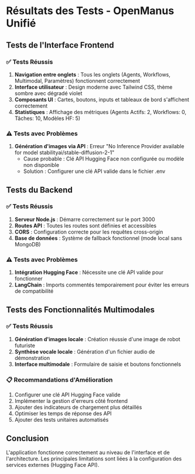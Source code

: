 # Résultats des Tests - OpenManus Unifié

## Tests de l'Interface Frontend

### ✅ Tests Réussis
1. **Navigation entre onglets** : Tous les onglets (Agents, Workflows, Multimodal, Paramètres) fonctionnent correctement
2. **Interface utilisateur** : Design moderne avec Tailwind CSS, thème sombre avec dégradé violet
3. **Composants UI** : Cartes, boutons, inputs et tableaux de bord s'affichent correctement
4. **Statistiques** : Affichage des métriques (Agents Actifs: 2, Workflows: 0, Tâches: 10, Modèles HF: 5)

### ⚠️ Tests avec Problèmes
1. **Génération d'images via API** : Erreur "No Inference Provider available for model stabilityai/stable-diffusion-2-1"
   - Cause probable : Clé API Hugging Face non configurée ou modèle non disponible
   - Solution : Configurer une clé API valide dans le fichier .env

## Tests du Backend

### ✅ Tests Réussis
1. **Serveur Node.js** : Démarre correctement sur le port 3000
2. **Routes API** : Toutes les routes sont définies et accessibles
3. **CORS** : Configuration correcte pour les requêtes cross-origin
4. **Base de données** : Système de fallback fonctionnel (mode local sans MongoDB)

### ⚠️ Tests avec Problèmes
1. **Intégration Hugging Face** : Nécessite une clé API valide pour fonctionner
2. **LangChain** : Imports commentés temporairement pour éviter les erreurs de compatibilité

## Tests des Fonctionnalités Multimodales

### ✅ Tests Réussis
1. **Génération d'images locale** : Création réussie d'une image de robot futuriste
2. **Synthèse vocale locale** : Génération d'un fichier audio de démonstration
3. **Interface multimodale** : Formulaire de saisie et boutons fonctionnels

### 📋 Recommandations d'Amélioration
1. Configurer une clé API Hugging Face valide
2. Implémenter la gestion d'erreurs côté frontend
3. Ajouter des indicateurs de chargement plus détaillés
4. Optimiser les temps de réponse des API
5. Ajouter des tests unitaires automatisés

## Conclusion
L'application fonctionne correctement au niveau de l'interface et de l'architecture. Les principales limitations sont liées à la configuration des services externes (Hugging Face API).

